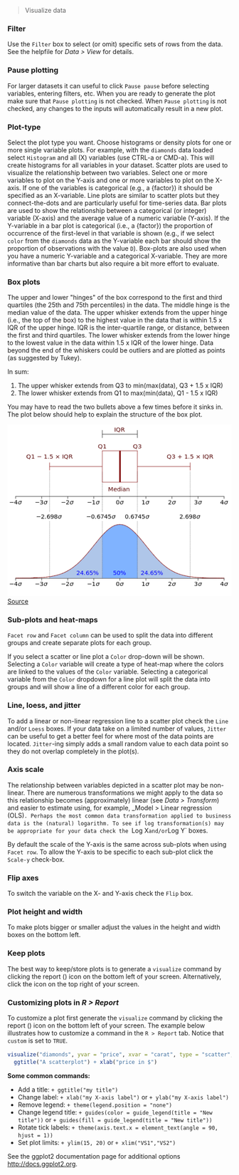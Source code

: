 > Visualize data

### Filter

Use the `Filter` box to select (or omit) specific sets of rows from the data. See the helpfile for _Data > View_ for details.

### Pause plotting

For larger datasets it can useful to click `Pause pause` before selecting variables, entering filters, etc. When you are ready to generate the plot make sure that `Pause plotting` is not checked. When `Pause plotting` is not checked, any changes to the inputs will automatically result in a new plot.

### Plot-type

Select the plot type you want. Choose histograms or density plots for one or more single variable plots. For example, with the `diamonds` data loaded select `Histogram` and all (X) variables (use CTRL-a or CMD-a). This will create histograms for all variables in your dataset. Scatter plots are used to visualize the relationship between two variables. Select one or more variables to plot on the Y-axis and one or more variables to plot on the X-axis. If one of the variables is categorical (e.g., a {factor}) it should be specified as an X-variable. Line plots are similar to scatter plots but they connect-the-dots and are particularly useful for time-series data. Bar plots are used to show the relationship between a categorical (or integer) variable (X-axis) and the average value of a numeric variable (Y-axis). If the Y-variable in a bar plot is categorical (i.e., a {factor}) the proportion of occurrence of the first-level in that variable is shown (e.g., if we select `color` from the `diamonds` data as the Y-variable each bar should show the proportion of observations with the value `D`). Box-plots are also used when you have a numeric Y-variable and a categorical X-variable. They are more informative than bar charts but also require a bit more effort to evaluate.

### Box plots

The upper and lower "hinges" of the box correspond to the first and third quartiles (the 25th and 75th percentiles) in the data. The middle hinge is the median value of the data. The upper whisker extends from the upper hinge (i.e., the top of the box) to the highest value in the data that is within 1.5 x IQR of the upper hinge. IQR is the inter-quartile range, or distance, between the first and third quartiles. The lower whisker extends from the lower hinge to the lowest value in the data within 1.5 x IQR of the lower hinge. Data beyond the end of the whiskers could be outliers and are plotted as points (as suggested by Tukey).

In sum:
1. The upper whisker extends from Q3 to min(max(data), Q3 + 1.5 x IQR)
2. The lower whisker extends from Q1 to max(min(data), Q1 - 1.5 x IQR)

You may have to read the two bullets above a few times before it sinks in. The plot below should help to explain the structure of the box plot.

![Box-plot](figures/boxplot.png)
[Source](http://en.wikipedia.org/wiki/File:Boxplot_vs_PDF.svg)

### Sub-plots and heat-maps

`Facet row` and `Facet column` can be used to split the data into different groups and create separate plots for each group.

If you select a scatter or line plot a `Color` drop-down will be shown. Selecting a `Color` variable will create a type of heat-map where the colors are linked to the values of the `Color` variable. Selecting a categorical variable from the `Color` dropdown for a line plot will split the data into groups and will show a line of a different color for each group.

### Line, loess, and jitter

To add a linear or non-linear regression line to a scatter plot check the `Line` and/or `Loess` boxes. If your data take on a limited number of values, `Jitter` can be useful to get a better feel for where most of the data points are located. `Jitter`-ing simply adds a small random value to each data point so they do not overlap completely in the plot(s).

### Axis scale

The relationship between variables depicted in a scatter plot may be non-linear. There are numerous transformations we might apply to the data so this relationship becomes (approximately) linear (see _Data > Transform_) and easier to estimate using, for example, _Model > Linear regression (OLS)`. Perhaps the most common data transformation applied to business data is the (natural) logarithm. To see if log transformation(s) may be appropriate for your data check the `Log X` and/or `Log Y` boxes.

By default the scale of the Y-axis is the same across sub-plots when using `Facet row`. To allow the Y-axis to be specific to each sub-plot click the `Scale-y` check-box.

### Flip axes

To switch the variable on the X- and Y-axis check the `Flip` box.

### Plot height and width

To make plots bigger or smaller adjust the values in the height and width boxes on the bottom left.

### Keep plots

The best way to keep/store plots is to generate a `visualize` command by clicking the report (<i title='Report results' class='fa fa-edit'></i>) icon on the bottom left of your screen. Alternatively, click the <i title='Download' class='fa fa-download'></i> icon on the top right of your screen.

### Customizing plots in _R > Report_

To customize a plot first generate the `visualize` command by clicking the report (<i title='Report results' class='fa fa-edit'></i>) icon on the bottom left of your screen. The example below illustrates how to customize a command in the `R > Report` tab. Notice that `custom` is set to `TRUE`.

```r
visualize("diamonds", yvar = "price", xvar = "carat", type = "scatter", custom = TRUE) +
  ggtitle("A scatterplot") + xlab("price in $")
```

**Some common commands:**

* Add a title: `+ ggtitle("my title")`
* Change label: `+ xlab("my X-axis label")` or `+ ylab("my X-axis label")`
* Remove legend: `+ theme(legend.position = "none")`
* Change legend title: `+ guides(color = guide_legend(title = "New title"))` or `+ guides(fill = guide_legend(title = "New title"))`
* Rotate tick labels: `+ theme(axis.text.x = element_text(angle = 90, hjust = 1))`
* Set plot limits: `+ ylim(15, 20)` or `+ xlim("VS1","VS2")`

See the ggplot2 documentation page for additional options <a href="http://docs.ggplot2.org/" target="_blank">http://docs.ggplot2.org</a>.
